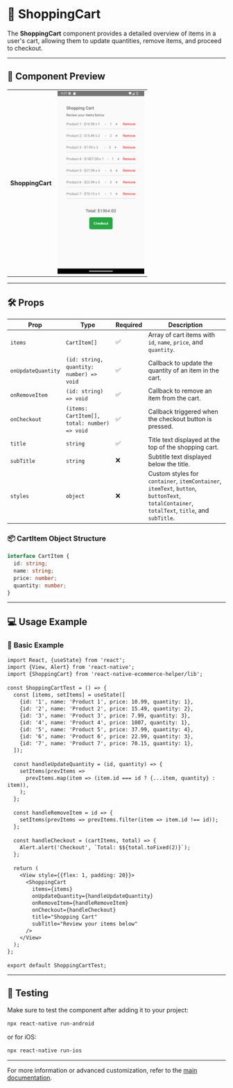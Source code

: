 # 🛒 **ShoppingCart**

The **ShoppingCart** component provides a detailed overview of items in a user's cart, allowing them to update quantities, remove items, and proceed to checkout.

---

## 📸 **Component Preview**

<table>
  <tr>
    <td><strong>ShoppingCart</strong></td>
    <td><img src="../Images/ShoppingCart.png" alt="ShoppingCart" width="200"/></td>
  </tr>
</table>

---

## 🛠️ **Props**

| Prop             | Type                                             | Required | Description                                              |
|-------------------|--------------------------------------------------|----------|----------------------------------------------------------|
| `items`          | `CartItem[]`                                     | ✅       | Array of cart items with `id`, `name`, `price`, and `quantity`. |
| `onUpdateQuantity` | `(id: string, quantity: number) => void`         | ✅       | Callback to update the quantity of an item in the cart.  |
| `onRemoveItem`   | `(id: string) => void`                            | ✅       | Callback to remove an item from the cart.               |
| `onCheckout`     | `(items: CartItem[], total: number) => void`      | ✅       | Callback triggered when the checkout button is pressed. |
| `title`          | `string`                                         | ✅       | Title text displayed at the top of the shopping cart.   |
| `subTitle`       | `string`                                         | ❌       | Subtitle text displayed below the title.               |
| `styles`         | `object`                                         | ❌       | Custom styles for `container`, `itemContainer`, `itemText`, `button`, `buttonText`, `totalContainer`, `totalText`, `title`, and `subTitle`. |

### 📦 **CartItem Object Structure**

```ts
interface CartItem {
  id: string;
  name: string;
  price: number;
  quantity: number;
}
```

---

## 💻 **Usage Example**

### 📝 **Basic Example**

```tsx
import React, {useState} from 'react';
import {View, Alert} from 'react-native';
import {ShoppingCart} from 'react-native-ecommerce-helper/lib';

const ShoppingCartTest = () => {
  const [items, setItems] = useState([
    {id: '1', name: 'Product 1', price: 10.99, quantity: 1},
    {id: '2', name: 'Product 2', price: 15.49, quantity: 2},
    {id: '3', name: 'Product 3', price: 7.99, quantity: 3},
    {id: '4', name: 'Product 4', price: 1007, quantity: 1},
    {id: '5', name: 'Product 5', price: 37.99, quantity: 4},
    {id: '6', name: 'Product 6', price: 22.99, quantity: 3},
    {id: '7', name: 'Product 7', price: 70.15, quantity: 1},
  ]);

  const handleUpdateQuantity = (id, quantity) => {
    setItems(prevItems =>
      prevItems.map(item => (item.id === id ? {...item, quantity} : item)),
    );
  };

  const handleRemoveItem = id => {
    setItems(prevItems => prevItems.filter(item => item.id !== id));
  };

  const handleCheckout = (cartItems, total) => {
    Alert.alert('Checkout', `Total: $${total.toFixed(2)}`);
  };

  return (
    <View style={{flex: 1, padding: 20}}>
      <ShoppingCart
        items={items}
        onUpdateQuantity={handleUpdateQuantity}
        onRemoveItem={handleRemoveItem}
        onCheckout={handleCheckout}
        title="Shopping Cart"
        subTitle="Review your items below"
      />
    </View>
  );
};

export default ShoppingCartTest;
```

---

## 🧪 **Testing**

Make sure to test the component after adding it to your project:

```sh
npx react-native run-android
```

or for iOS:

```sh
npx react-native run-ios
```

---

For more information or advanced customization, refer to the [main documentation](../../README.md).
